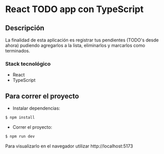 # React TODO app con TypeScript
## Descripción

La finalidad de esta aplicación es registrar tus pendientes (TODO's desde ahora) pudiendo agregarlos a la lista, eliminarlos y marcarlos como terminados.

### Stack tecnológico

- React 
- TypeScript

## Para correr el proyecto

- Instalar dependencias: 
```js
$ npm install
```

- Correr el proyecto: 
```js
$ npm run dev
```

Para visualizarlo en el navegador utilizar http://localhost:5173